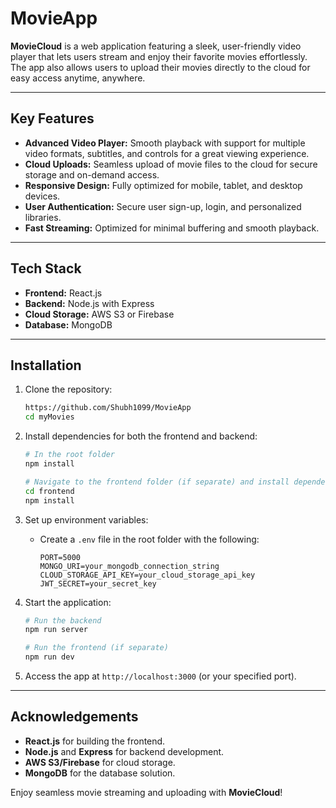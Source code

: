 # MovieApp

**MovieCloud** is a web application featuring a sleek, user-friendly video player that lets users stream and enjoy their favorite movies effortlessly. The app also allows users to upload their movies directly to the cloud for easy access anytime, anywhere.

---

## Key Features

- **Advanced Video Player:** Smooth playback with support for multiple video formats, subtitles, and controls for a great viewing experience.  
- **Cloud Uploads:** Seamless upload of movie files to the cloud for secure storage and on-demand access.  
- **Responsive Design:** Fully optimized for mobile, tablet, and desktop devices.  
- **User Authentication:** Secure user sign-up, login, and personalized libraries.  
- **Fast Streaming:** Optimized for minimal buffering and smooth playback.  

---

## Tech Stack

- **Frontend:** React.js  
- **Backend:** Node.js with Express  
- **Cloud Storage:** AWS S3 or Firebase  
- **Database:** MongoDB  

---

## Installation

1. Clone the repository:
   ```bash
   https://github.com/Shubh1099/MovieApp
   cd myMovies
   ```

2. Install dependencies for both the frontend and backend:
   ```bash
   # In the root folder
   npm install
   
   # Navigate to the frontend folder (if separate) and install dependencies
   cd frontend
   npm install
   ```

3. Set up environment variables:
   - Create a `.env` file in the root folder with the following:
     ```env
     PORT=5000
     MONGO_URI=your_mongodb_connection_string
     CLOUD_STORAGE_API_KEY=your_cloud_storage_api_key
     JWT_SECRET=your_secret_key
     ```

4. Start the application:
   ```bash
   # Run the backend
   npm run server

   # Run the frontend (if separate)
   npm run dev
   ```

5. Access the app at `http://localhost:3000` (or your specified port).

---

## Acknowledgements

- **React.js** for building the frontend.
- **Node.js** and **Express** for backend development.
- **AWS S3/Firebase** for cloud storage.
- **MongoDB** for the database solution.

Enjoy seamless movie streaming and uploading with **MovieCloud**!
